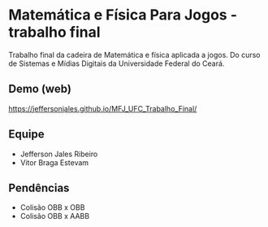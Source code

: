 
# Matemática e Física Para Jogos - trabalho final

Trabalho final da cadeira de Matemática e física aplicada a jogos. Do curso de Sistemas e Mídias Digitais da Universidade Federal do Ceará.

## Demo (web)

https://jeffersonjales.github.io/MFJ_UFC_Trabalho_Final/

## Equipe

- Jefferson Jales Ribeiro 
- Vitor Braga Estevam

## Pendências

- Colisão OBB x OBB
- Colisão OBB x AABB
